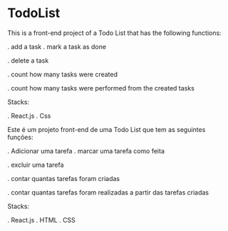 # TodoList

This is a front-end project of a Todo List that has the following functions:

. add a task
. mark a task as done

. delete a task

. count how many tasks were created

. count how many tasks were performed from the created tasks

Stacks:

. React.js
. Css


Este é um projeto front-end de uma Todo List que tem as seguintes funções:

. Adicionar uma tarefa
. marcar uma tarefa como feita

. excluir uma tarefa

. contar quantas tarefas foram criadas

. contar quantas tarefas foram realizadas a partir das tarefas criadas

Stacks:

. React.js
. HTML
. CSS
